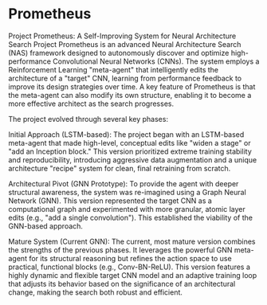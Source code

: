 # Prometheus
Project Prometheus: A Self-Improving System for Neural Architecture Search
Project Prometheus is an advanced Neural Architecture Search (NAS) framework designed to autonomously discover and optimize high-performance Convolutional Neural Networks (CNNs). The system employs a Reinforcement Learning "meta-agent" that intelligently edits the architecture of a "target" CNN, learning from performance feedback to improve its design strategies over time. A key feature of Prometheus is that the meta-agent can also modify its own structure, enabling it to become a more effective architect as the search progresses.

The project evolved through several key phases:

Initial Approach (LSTM-based): The project began with an LSTM-based meta-agent that made high-level, conceptual edits like "widen a stage" or "add an Inception block." This version prioritized extreme training stability and reproducibility, introducing aggressive data augmentation and a unique architecture "recipe" system for clean, final retraining from scratch.

Architectural Pivot (GNN Prototype): To provide the agent with deeper structural awareness, the system was re-imagined using a Graph Neural Network (GNN). This version represented the target CNN as a computational graph and experimented with more granular, atomic layer edits (e.g., "add a single convolution"). This established the viability of the GNN-based approach.

Mature System (Current GNN): The current, most mature version combines the strengths of the previous phases. It leverages the powerful GNN meta-agent for its structural reasoning but refines the action space to use practical, functional blocks (e.g., Conv-BN-ReLU). This version features a highly dynamic and flexible target CNN model and an adaptive training loop that adjusts its behavior based on the significance of an architectural change, making the search both robust and efficient.
